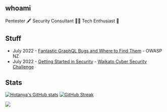 ## whoami
Pentester 🖋️ Security Consultant 🐱‍👤 Tech Enthusiast 🤖

## Stuff
- July 2022 - [Fantastic GraphQL Bugs and Where to Find Them](https://www.youtube.com/watch?v=uTvspYJgMuM&pp=ygUHaG90YW55YQ%3D%3D) - OWASP NZ
- July 2022 - [Getting Started in Security](https://github.com/Hotanya/hotanya/blob/main/WaikatoCSC_Preso.pdf) - [Waikato Cyber Security Challenge](https://web.archive.org/web/20220929211353/https://cybersecuritychallenge.org.nz/#)

## Stats
[![Hotanya's GitHub stats](https://github-readme-stats-vercel-pi.vercel.app/api?username=hotanya&show_icons=true&theme=tokyonight)](https://github.com/Hotanya/github-readme-stats-vercel)   [![GitHub Streak](https://github-readme-streak-stats.herokuapp.com?user=hotanya&theme=dark)]() 

![](https://komarev.com/ghpvc/?username=hotanya&colour=blueviolet&style=plastic&label=ProfileViews%2B%2B) 

